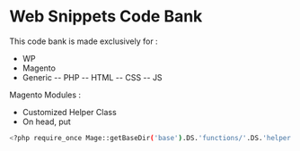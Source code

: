 # Web Snippets Code Bank

This code bank is made exclusively for :

  - WP
  - Magento
  - Generic -- PHP -- HTML -- CSS -- JS

Magento Modules : 
  - Customized Helper Class
- On head, put
```sh
<?php require_once Mage::getBaseDir('base').DS.'functions/'.DS.'helper.php'; ?>
```